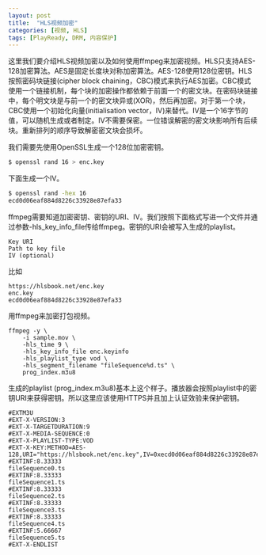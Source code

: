 ```yaml
---
layout: post
title:  "HLS视频加密"
categories: [视频, HLS]
tags: [PlayReady, DRM, 内容保护]
---
```


这里我们要介绍HLS视频加密以及如何使用ffmpeg来加密视频。HLS只支持AES-128加密算法。AES是固定长度块对称加密算法。AES-128使用128位密钥。HLS按照密码块链接(cipher block chaining，CBC)模式来执行AES加密。CBC模式使用一个链接机制，每个块的加密操作都依赖于前面一个的密文块。在密码块链接中，每个明文块是与前一个的密文块异或(XOR)，然后再加密。对于第一个块，CBC使用一个初始化向量(initialisation vector，IV)来替代。IV是一个16字节的值，可以随机生成或者制定。IV不需要保密。一位错误解密的密文块影响所有后续块。重新排列的顺序导致解密密文块会损坏。

我们需要先使用OpenSSL生成一个128位加密密钥。

```sh
$ openssl rand 16 > enc.key 
```

下面生成一个IV。

```sh
$ openssl rand -hex 16
ecd0d06eaf884d8226c33928e87efa33
```

ffmpeg需要知道加密密钥、密钥的URI、IV。我们按照下面格式写进一个文件并通过参数-hls_key_info_file传给ffmpeg。密钥的URI会被写入生成的playlist。

```
Key URI
Path to key file
IV (optional)
```

比如

```
https://hlsbook.net/enc.key
enc.key
ecd0d06eaf884d8226c33928e87efa33 
```

用ffmpeg来加密打包视频。

```
ffmpeg -y \
    -i sample.mov \
    -hls_time 9 \
    -hls_key_info_file enc.keyinfo
    -hls_playlist_type vod \
    -hls_segment_filename "fileSequence%d.ts" \
    prog_index.m3u8
```

生成的playlist (prog_index.m3u8)基本上这个样子。播放器会按照playlist中的密钥URI来获得密钥。所以这里应该使用HTTPS并且加上认证效验来保护密钥。

```
#EXTM3U
#EXT-X-VERSION:3
#EXT-X-TARGETDURATION:9
#EXT-X-MEDIA-SEQUENCE:0
#EXT-X-PLAYLIST-TYPE:VOD
#EXT-X-KEY:METHOD=AES-128,URI="https://hlsbook.net/enc.key",IV=0xecd0d06eaf884d8226c33928e87efa33
#EXTINF:8.33333
fileSequence0.ts
#EXTINF:8.33333
fileSequence1.ts
#EXTINF:8.33333
fileSequence2.ts
#EXTINF:8.33333
fileSequence3.ts
#EXTINF:8.33333
fileSequence4.ts
#EXTINF:5.66667
fileSequence5.ts
#EXT-X-ENDLIST
```



